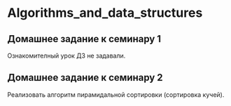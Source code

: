 # Algorithms_and_data_structures

## Домашнее задание к семинару 1

Ознакомителный урок ДЗ не задавали.

## Домашнее задание к семинару 2

Реализовать алгоритм пирамидальной сортировки (сортировка кучей).
